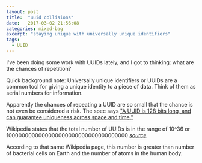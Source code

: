 ```yaml
---
layout: post
title:  "uuid collisions"
date:   2017-03-02 21:56:08
categories: mixed-bag
excerpt: "staying unique with universally unique identifiers"
tags:
  - UUID
---
```


I've been doing some work with UUIDs lately, and I got to thinking: what are the chances of repetition?

Quick background note: Universally unique identifiers or UUIDs are a common tool for giving a unique identity to a piece of data.  Think of them as serial numbers for information.

Apparently the chances of repeating a UUID are so small that the chance is not even be considered a risk.  The spec says ["A UUID is 128 bits long, and can guarantee uniqueness across space and time."](https://www.ietf.org/rfc/rfc4122.txt)

Wikipedia states that the total number of UUIDs is in the range of 10^36 or 1000000000000000000000000000000000000 [*source*](https://en.wikipedia.org/wiki/Orders_of_magnitude_%28numbers%29#1018)

According to that same Wikipedia page, this number is greater than number of bacterial cells on Earth and the number of atoms in the human body.
